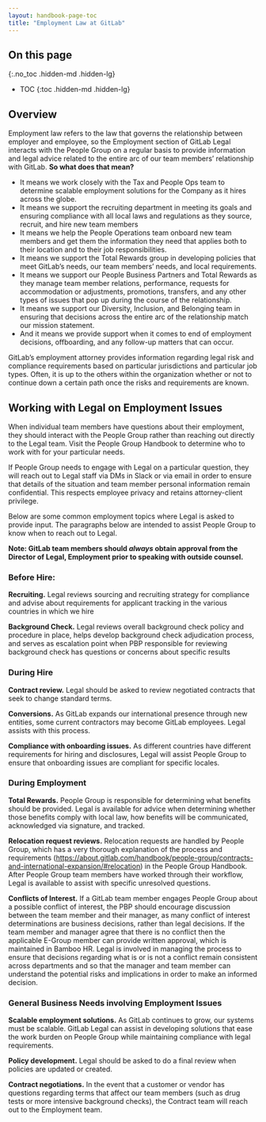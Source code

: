 ```yaml
---
layout: handbook-page-toc
title: "Employment Law at GitLab"
---
```


## On this page
{:.no_toc .hidden-md .hidden-lg}

- TOC
{:toc .hidden-md .hidden-lg}

## Overview
Employment law refers to the law that governs the relationship between employer and employee, so the Employment section of GitLab Legal interacts with the People Group on a regular basis to provide information and legal advice related to the entire arc of our team members’ relationship with GitLab.  **So what does that mean?**


- It means we work closely with the Tax and People Ops team to determine scalable employment solutions for the Company as it hires across the globe.
- It means we support the recruiting department in meeting its goals and ensuring compliance with all local laws and regulations as they source, recruit, and hire new team members
- It means we help the People Operations team onboard new team members and get them the information they need that applies both to their location and to their job responsibilities.
- It means we support the Total Rewards group in developing policies that meet GitLab’s needs, our team members’ needs, and local requirements.
- It means we support our People Business Partners and Total Rewards as they manage team member relations, performance, requests for accommodation or adjustments, promotions, transfers, and any other types of issues that pop up during the course of the relationship.
- It means we support our Diversity, Inclusion, and Belonging team in ensuring that decisions across the entire arc of the relationship match our mission statement.
- And it means we provide support when it comes to end of employment decisions,  offboarding, and any follow-up matters that can occur.

GitLab’s employment attorney provides information regarding legal risk and compliance requirements based on particular jurisdictions and particular job types. Often, it is up to the others within the organization whether or not to continue down a certain path once the risks and requirements are known.  

## Working with Legal on Employment Issues
When individual team members have questions about their employment, they should interact with the People Group rather than reaching out directly to the Legal team. Visit the People Group Handbook to determine who to work with for your particular needs.

If People Group needs to engage with Legal on a particular question, they will reach out to Legal staff via DMs in Slack or via email in order to ensure that details of the situation and team member personal information remain confidential. This respects employee privacy and retains attorney-client privilege.

Below are some common employment topics where Legal is asked to provide input. The paragraphs below are intended to assist People Group to know when to reach out to Legal.

**Note: GitLab team members should *always* obtain approval from the Director of Legal, Employment prior to speaking with outside counsel.**

### Before Hire:
**Recruiting.** Legal reviews sourcing and recruiting strategy for compliance and advise about requirements for applicant tracking in the various countries in which we hire

**Background Check.** Legal reviews overall background check policy and procedure in place, helps develop background check adjudication process, and serves as escalation point when PBP responsible for reviewing background check has questions or concerns about specific results

### During Hire
**Contract review.** Legal should be asked to review negotiated contracts that seek to change standard terms. 

**Conversions.** As GitLab expands our international presence through new entities, some current contractors may become GitLab employees. Legal assists with this process.

**Compliance with onboarding issues.** As different countries have different requirements for hiring and disclosures, Legal will assist People Group to ensure that onboarding issues are compliant for specific locales.

### During Employment
**Total Rewards.** People Group is responsible for determining what benefits should be provided. Legal is available for advice when determining whether those benefits comply with local law, how benefits will be communicated, acknowledged via signature, and tracked.

**Relocation request reviews.** Relocation requests are handled by People Group, which has a very thorough explanation of the process and requirements (https://about.gitlab.com/handbook/people-group/contracts-and-international-expansion/#relocation) in the People Group Handbook. After People Group team members have worked through their workflow, Legal is available to assist with specific unresolved questions.

**Conflicts of Interest.** If a GitLab team member engages People Group about a possible conflict of interest, the PBP should encourage discussion between the team member and their manager, as many conflict of interest determinations are business decisions, rather than legal decisions. If the team member and manager agree that there is no conflict then the applicable E-Group member can provide written approval, which is maintained in Bamboo HR.  Legal is involved in managing the process to ensure that decisions regarding what is or is not a conflict remain consistent across departments and so that the manager and team member can understand the potential risks and implications in order to make an informed decision.

### General Business Needs involving Employment Issues
**Scalable employment solutions.** As GitLab continues to grow, our systems must be scalable. GitLab Legal can assist in developing solutions that ease the work burden on People Group while maintaining compliance with legal requirements.

**Policy development.** Legal should be asked to do a final review when policies are updated or created.

**Contract negotiations.** In the event that a customer or vendor has questions regarding terms that affect our team members (such as drug tests or more intensive background checks), the Contract team will reach out to the Employment team.  
